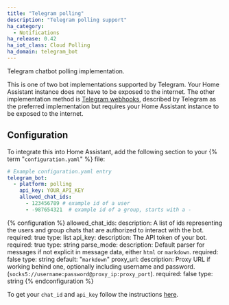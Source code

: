 ```yaml
---
title: "Telegram polling"
description: "Telegram polling support"
ha_category:
  - Notifications
ha_release: 0.42
ha_iot_class: Cloud Polling
ha_domain: telegram_bot
---
```


Telegram chatbot polling implementation.

This is one of two bot implementations supported by Telegram. Your Home Assistant instance does not have to be exposed to the internet.
The other implementation method is [Telegram webhooks](/integrations/telegram_webhooks/), described by Telegram as the preferred implementation but requires your Home Assistant instance to be exposed to the internet.

## Configuration

To integrate this into Home Assistant, add the following section to your {% term "`configuration.yaml`" %} file:

```yaml
# Example configuration.yaml entry
telegram_bot:
  - platform: polling
    api_key: YOUR_API_KEY
    allowed_chat_ids:
      - 123456789 # example id of a user
      - -987654321  # example id of a group, starts with a -
```

{% configuration %}
allowed_chat_ids:
  description: A list of ids representing the users and group chats that are authorized to interact with the bot.
  required: true
  type: list
api_key:
  description: The API token of your bot.
  required: true
  type: string
parse_mode:
  description: Default parser for messages if not explicit in message data, either `html` or `markdown`.
  required: false
  type: string
  default: "`markdown`"
proxy_url:
  description: Proxy URL if working behind one, optionally including username and password. (`socks5://username:password@proxy_ip:proxy_port`).
  required: false
  type: string
{% endconfiguration %}

To get your `chat_id` and `api_key` follow the instructions [here](/integrations/telegram).
